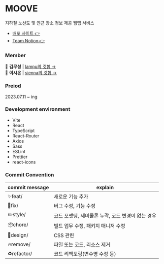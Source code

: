 # MOOVE
지하철 노선도 및 인근 장소 정보 제공 웹앱 서비스
- [배포 사이트 👉](https://sienna0715.github.io/moove/)
- [Team Notion  👉](https://fluoridated-locust-c63.notion.site/MOOVE-382f79602af24adc8f7d5f6fe49349ff?pvs=4)

### Member
🐶 **김무성** | [lampu의 깃헙 →](https://github.com/lapmu) <br />
🐼 **이시온** | [sienna의 깃헙 →](https://github.com/sienna0715)

### Preiod
2023.07.11 ~ ing

### Development environment
- Vite
- React
- TypeScript
- React-Router
- Axios
- Sass
- ESLint
- Prettier
- react-icons

### Commit Convention
|commit message|explain|
|--|--|
|✨feat/|새로운 기능 추가|
|🐛fix/|버그 수정, 기능 수정|
|✏️style/|코드 포맷팅, 세미콜론 누락, 코드 변경이 없는 경우|
|📦chore/|빌드 업무 수정, 패키지 매니저 수정|
|💄design/|CSS 관련|
|🔥remove/|파일 또는 코드, 리소스 제거|
|♻️refactor/|코드 리팩토링(변수명 수정 등)|
